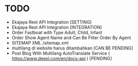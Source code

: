 # TODO

- Ekajaya Rest API Integration [SETTING]
- Ekajaya Rest API Integration [INTEGRATION]
- Order Fastboat with Type Adult, Child, Infant
- Order Show Agent Name and Can Be Filter Order By Agent
- SITEMAP XML /sitemap.xml
- multilang di website harus ditambahkan [CAN BE PENDING]
- Post Blog With Multilang AutoTranslate Service ( <https://www.deepl.com/en/docs-api> ) [PENDING]
